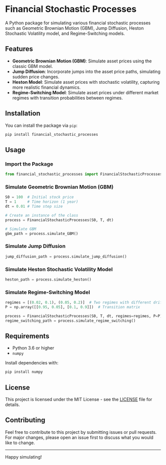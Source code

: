
# Financial Stochastic Processes

A Python package for simulating various financial stochastic processes such as Geometric Brownian Motion (GBM), Jump Diffusion, Heston Stochastic Volatility model, and Regime-Switching models.

## Features

- **Geometric Brownian Motion (GBM)**: Simulate asset prices using the classic GBM model.
- **Jump Diffusion**: Incorporate jumps into the asset price paths, simulating sudden price changes.
- **Heston Model**: Simulate asset prices with stochastic volatility, capturing more realistic financial dynamics.
- **Regime-Switching Model**: Simulate asset prices under different market regimes with transition probabilities between regimes.

## Installation

You can install the package via `pip`:

```bash
pip install financial_stochastic_processes
```

## Usage

### Import the Package

```python
from financial_stochastic_processes import FinancialStochasticProcesses
```

### Simulate Geometric Brownian Motion (GBM)

```python
S0 = 100  # Initial stock price
T = 1     # Time horizon (1 year)
dt = 0.01 # Time step size

# Create an instance of the class
process = FinancialStochasticProcesses(S0, T, dt)

# Simulate GBM
gbm_path = process.simulate_GBM()
```

### Simulate Jump Diffusion

```python
jump_diffusion_path = process.simulate_jump_diffusion()
```

### Simulate Heston Stochastic Volatility Model

```python
heston_path = process.simulate_heston()
```

### Simulate Regime-Switching Model

```python
regimes = [(0.02, 0.1), (0.05, 0.2)]  # Two regimes with different drifts and volatilities
P = np.array([[0.95, 0.05], [0.1, 0.9]])  # Transition matrix

process = FinancialStochasticProcesses(S0, T, dt, regimes=regimes, P=P)
regime_switching_path = process.simulate_regime_switching()
```

## Requirements

- Python 3.6 or higher
- `numpy`

Install dependencies with:

```bash
pip install numpy
```

## License

This project is licensed under the MIT License - see the [LICENSE](LICENSE) file for details.

## Contributing

Feel free to contribute to this project by submitting issues or pull requests. For major changes, please open an issue first to discuss what you would like to change.

---

Happy simulating!
